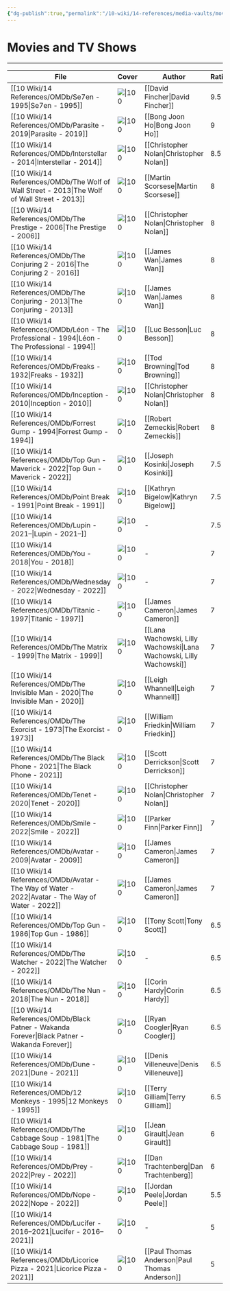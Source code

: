 ```yaml
---
{"dg-publish":true,"permalink":"/10-wiki/14-references/media-vaults/movies-and-tv-shows/","tags":["index"]}
---
```


# Movies and TV Shows
---
| File                                                                                                 | Cover                                                                                                                                                | Author                                                               | Rating |
| ---------------------------------------------------------------------------------------------------- | ---------------------------------------------------------------------------------------------------------------------------------------------------- | -------------------------------------------------------------------- | ------ |
| [[10 Wiki/14 References/OMDb/Se7en - 1995\|Se7en - 1995]]                                         | ![\|100](https://m.media-amazon.com/images/M/MV5BOTUwODM5MTctZjczMi00OTk4LTg3NWUtNmVhMTAzNTNjYjcyXkEyXkFqcGdeQXVyNjU0OTQ0OTY@._V1_SX300.jpg)         | [[David Fincher\|David Fincher]]                                     | 9.5    |
| [[10 Wiki/14 References/OMDb/Parasite - 2019\|Parasite - 2019]]                                   | ![\|100](https://m.media-amazon.com/images/M/MV5BYWZjMjk3ZTItODQ2ZC00NTY5LWE0ZDYtZTI3MjcwN2Q5NTVkXkEyXkFqcGdeQXVyODk4OTc3MTY@._V1_SX300.jpg)         | [[Bong Joon Ho\|Bong Joon Ho]]                                       | 9      |
| [[10 Wiki/14 References/OMDb/Interstellar - 2014\|Interstellar - 2014]]                           | ![\|100](https://m.media-amazon.com/images/M/MV5BZjdkOTU3MDktN2IxOS00OGEyLWFmMjktY2FiMmZkNWIyODZiXkEyXkFqcGdeQXVyMTMxODk2OTU@._V1_SX300.jpg)         | [[Christopher Nolan\|Christopher Nolan]]                             | 8.5    |
| [[10 Wiki/14 References/OMDb/The Wolf of Wall Street - 2013\|The Wolf of Wall Street - 2013]]     | ![\|100](https://m.media-amazon.com/images/M/MV5BMjIxMjgxNTk0MF5BMl5BanBnXkFtZTgwNjIyOTg2MDE@._V1_SX300.jpg)                                         | [[Martin Scorsese\|Martin Scorsese]]                                 | 8      |
| [[10 Wiki/14 References/OMDb/The Prestige - 2006\|The Prestige - 2006]]                           | ![\|100](https://m.media-amazon.com/images/M/MV5BMjA4NDI0MTIxNF5BMl5BanBnXkFtZTYwNTM0MzY2._V1_SX300.jpg)                                             | [[Christopher Nolan\|Christopher Nolan]]                             | 8      |
| [[10 Wiki/14 References/OMDb/The Conjuring 2 - 2016\|The Conjuring 2 - 2016]]                     | ![\|100](https://m.media-amazon.com/images/M/MV5BZjU5OWVlN2EtODNlYy00MjhhLWI0MDUtMTA3MmQ5MGMwYTZmXkEyXkFqcGdeQXVyNjE5MTM4MzY@._V1_SX300.jpg)         | [[James Wan\|James Wan]]                                             | 8      |
| [[10 Wiki/14 References/OMDb/The Conjuring - 2013\|The Conjuring - 2013]]                         | ![\|100](https://m.media-amazon.com/images/M/MV5BMTM3NjA1NDMyMV5BMl5BanBnXkFtZTcwMDQzNDMzOQ@@._V1_SX300.jpg)                                         | [[James Wan\|James Wan]]                                             | 8      |
| [[10 Wiki/14 References/OMDb/Léon - The Professional - 1994\|Léon - The Professional - 1994]]     | ![\|100](https://m.media-amazon.com/images/M/MV5BOTgyMWQ0ZWUtN2Q2MS00NmY0LWI3OWMtNjFkMzZlNDZjNTk0XkEyXkFqcGdeQXVyMjUzOTY1NTc@._V1_SX300.jpg)         | [[Luc Besson\|Luc Besson]]                                           | 8      |
| [[10 Wiki/14 References/OMDb/Freaks - 1932\|Freaks - 1932]]                                       | ![\|100](https://m.media-amazon.com/images/M/MV5BMjMyYjgyOTQtZDVlZS00NTQ0LWJiNDItNGRlZmM3Yzc0N2Y0XkEyXkFqcGdeQXVyNTA4NzY1MzY@._V1_SX300.jpg)         | [[Tod Browning\|Tod Browning]]                                       | 8      |
| [[10 Wiki/14 References/OMDb/Inception - 2010\|Inception - 2010]]                                 | ![\|100](https://m.media-amazon.com/images/M/MV5BMjAxMzY3NjcxNF5BMl5BanBnXkFtZTcwNTI5OTM0Mw@@._V1_SX300.jpg)                                         | [[Christopher Nolan\|Christopher Nolan]]                             | 8      |
| [[10 Wiki/14 References/OMDb/Forrest Gump - 1994\|Forrest Gump - 1994]]                           | ![\|100](https://m.media-amazon.com/images/M/MV5BNWIwODRlZTUtY2U3ZS00Yzg1LWJhNzYtMmZiYmEyNmU1NjMzXkEyXkFqcGdeQXVyMTQxNzMzNDI@._V1_SX300.jpg)         | [[Robert Zemeckis\|Robert Zemeckis]]                                 | 8      |
| [[10 Wiki/14 References/OMDb/Top Gun - Maverick - 2022\|Top Gun - Maverick - 2022]]               | ![\|100](\-)                                                                                                                                         | [[Joseph Kosinki\|Joseph Kosinki]]                                   | 7.5    |
| [[10 Wiki/14 References/OMDb/Point Break - 1991\|Point Break - 1991]]                             | ![\|100](https://m.media-amazon.com/images/M/MV5BNWVjZWFmYjItZGJlOC00YTllLWE4YjctMWY2ZTg5ZjE0MDIyXkEyXkFqcGdeQXVyNDk3NzU2MTQ@._V1_SX300.jpg)         | [[Kathryn Bigelow\|Kathryn Bigelow]]                                 | 7.5    |
| [[10 Wiki/14 References/OMDb/Lupin - 2021–\|Lupin - 2021–]]                                       | ![\|100](https://m.media-amazon.com/images/M/MV5BZjEyMmUyYmYtNTAwYi00OWUwLWJlNzEtMDM2N2QxNzIwMTdjXkEyXkFqcGdeQXVyMTkxNjUyNQ@@._V1_SX300.jpg)         | \-                                                                   | 7.5    |
| [[10 Wiki/14 References/OMDb/You - 2018\|You - 2018]]                                             | ![\|100](https://m.media-amazon.com/images/M/MV5BNzIxOWExODEtYjcwMy00MGY0LTk3ZmMtZTkwOTI5NzBhMGI3XkEyXkFqcGdeQXVyMTEyMjM2NDc2._V1_SX300.jpg)         | \-                                                                   | 7      |
| [[10 Wiki/14 References/OMDb/Wednesday - 2022\|Wednesday - 2022]]                                 | ![\|100](https://m.media-amazon.com/images/M/MV5BM2ZmMjEyZmYtOGM4YS00YTNhLWE3ZDMtNzQxM2RhNjBlODIyXkEyXkFqcGdeQXVyMTUzMTg2ODkz._V1_SX300.jpg)         | \-                                                                   | 7      |
| [[10 Wiki/14 References/OMDb/Titanic - 1997\|Titanic - 1997]]                                     | ![\|100](https://m.media-amazon.com/images/M/MV5BMDdmZGU3NDQtY2E5My00ZTliLWIzOTUtMTY4ZGI1YjdiNjk3XkEyXkFqcGdeQXVyNTA4NzY1MzY@._V1_SX300.jpg)         | [[James Cameron\|James Cameron]]                                     | 7      |
| [[10 Wiki/14 References/OMDb/The Matrix - 1999\|The Matrix - 1999]]                               | ![\|100](https://m.media-amazon.com/images/M/MV5BNzQzOTk3OTAtNDQ0Zi00ZTVkLWI0MTEtMDllZjNkYzNjNTc4L2ltYWdlXkEyXkFqcGdeQXVyNjU0OTQ0OTY@._V1_SX300.jpg) | [[Lana Wachowski, Lilly Wachowski\|Lana Wachowski, Lilly Wachowski]] | 7      |
| [[10 Wiki/14 References/OMDb/The Invisible Man - 2020\|The Invisible Man - 2020]]                 | ![\|100](https://m.media-amazon.com/images/M/MV5BZjFhM2I4ZDYtZWMwNC00NTYzLWE3MDgtNjgxYmM3ZWMxYmVmXkEyXkFqcGdeQXVyMTkxNjUyNQ@@._V1_SX300.jpg)         | [[Leigh Whannell\|Leigh Whannell]]                                   | 7      |
| [[10 Wiki/14 References/OMDb/The Exorcist - 1973\|The Exorcist - 1973]]                           | ![\|100](https://m.media-amazon.com/images/M/MV5BYWFlZGY2NDktY2ZjOS00ZWNkLTg0ZDAtZDY4MTM1ODU4ZjljXkEyXkFqcGdeQXVyMjUzOTY1NTc@._V1_SX300.jpg)         | [[William Friedkin\|William Friedkin]]                               | 7      |
| [[10 Wiki/14 References/OMDb/The Black Phone - 2021\|The Black Phone - 2021]]                     | ![\|100](https://m.media-amazon.com/images/M/MV5BMWQxOGJlNTUtYTc1YS00NDkyLWExZjItMTFiYWEzMjAzYTdjXkEyXkFqcGdeQXVyNjk1Njg5NTA@._V1_SX300.jpg)         | [[Scott Derrickson\|Scott Derrickson]]                               | 7      |
| [[10 Wiki/14 References/OMDb/Tenet - 2020\|Tenet - 2020]]                                         | ![\|100](https://m.media-amazon.com/images/M/MV5BYzg0NGM2NjAtNmIxOC00MDJmLTg5ZmYtYzM0MTE4NWE2NzlhXkEyXkFqcGdeQXVyMTA4NjE0NjEy._V1_SX300.jpg)         | [[Christopher Nolan\|Christopher Nolan]]                             | 7      |
| [[10 Wiki/14 References/OMDb/Smile - 2022\|Smile - 2022]]                                         | ![\|100](https://m.media-amazon.com/images/M/MV5BZjE2ZWIwMWEtNGFlMy00ZjYzLWEzOWEtYzQ0MDAwZDRhYzNjXkEyXkFqcGdeQXVyMTUzMTg2ODkz._V1_SX300.jpg)         | [[Parker Finn\|Parker Finn]]                                         | 7      |
| [[10 Wiki/14 References/OMDb/Avatar - 2009\|Avatar - 2009]]                                       | ![\|100](https://m.media-amazon.com/images/M/MV5BNjA3NGExZDktNDlhZC00NjYyLTgwNmUtZWUzMDYwMTZjZWUyXkEyXkFqcGdeQXVyMTU1MDM3NDk0._V1_SX300.jpg)         | [[James Cameron\|James Cameron]]                                     | 7      |
| [[10 Wiki/14 References/OMDb/Avatar - The Way of Water - 2022\|Avatar - The Way of Water - 2022]] | ![\|100](\-)                                                                                                                                         | [[James Cameron\|James Cameron]]                                     | 7      |
| [[10 Wiki/14 References/OMDb/Top Gun - 1986\|Top Gun - 1986]]                                     | ![\|100](https://m.media-amazon.com/images/M/MV5BZjQxYTA3ODItNzgxMy00N2Y2LWJlZGMtMTRlM2JkZjI1ZDhhXkEyXkFqcGdeQXVyNDk3NzU2MTQ@._V1_SX300.jpg)         | [[Tony Scott\|Tony Scott]]                                           | 6.5    |
| [[10 Wiki/14 References/OMDb/The Watcher - 2022\|The Watcher - 2022]]                             | ![\|100](https://m.media-amazon.com/images/M/MV5BMTY3OGQxNTItYWEwZS00ZTg0LWE1MjYtMTcxNTUzYzk0ZjdmXkEyXkFqcGdeQXVyMDM2NDM2MQ@@._V1_SX300.jpg)         | \-                                                                   | 6.5    |
| [[10 Wiki/14 References/OMDb/The Nun - 2018\|The Nun - 2018]]                                     | ![\|100](https://m.media-amazon.com/images/M/MV5BMjM3NzQ5NDcxOF5BMl5BanBnXkFtZTgwNzM4MTQ5NTM@._V1_SX300.jpg)                                         | [[Corin Hardy\|Corin Hardy]]                                         | 6.5    |
| [[10 Wiki/14 References/OMDb/Black Patner - Wakanda Forever\|Black Patner - Wakanda Forever]]     | ![\|100](\-)                                                                                                                                         | [[Ryan Coogler\|Ryan Coogler]]                                       | 6.5    |
| [[10 Wiki/14 References/OMDb/Dune - 2021\|Dune - 2021]]                                           | ![\|100](https://m.media-amazon.com/images/M/MV5BN2FjNmEyNWMtYzM0ZS00NjIyLTg5YzYtYThlMGVjNzE1OGViXkEyXkFqcGdeQXVyMTkxNjUyNQ@@._V1_SX300.jpg)         | [[Denis Villeneuve\|Denis Villeneuve]]                               | 6.5    |
| [[10 Wiki/14 References/OMDb/12 Monkeys - 1995\|12 Monkeys - 1995]]                               | ![\|100](https://m.media-amazon.com/images/M/MV5BN2Y2OWU4MWMtNmIyMy00YzMyLWI0Y2ItMTcyZDc3MTdmZDU4XkEyXkFqcGdeQXVyMTQxNzMzNDI@._V1_SX300.jpg)         | [[Terry Gilliam\|Terry Gilliam]]                                     | 6.5    |
| [[10 Wiki/14 References/OMDb/The Cabbage Soup - 1981\|The Cabbage Soup - 1981]]                   | ![\|100](https://m.media-amazon.com/images/M/MV5BNDFjMjgxYTQtYjYwYS00MmE2LTg2YWEtMWM3NWE2OTA0NGIyXkEyXkFqcGdeQXVyNjMxNDE2ODU@._V1_SX300.jpg)         | [[Jean Girault\|Jean Girault]]                                       | 6      |
| [[10 Wiki/14 References/OMDb/Prey - 2022\|Prey - 2022]]                                           | ![\|100](https://m.media-amazon.com/images/M/MV5BMDBlMDYxMDktOTUxMS00MjcxLWE2YjQtNjNhMjNmN2Y3ZDA1XkEyXkFqcGdeQXVyMTM1MTE1NDMx._V1_SX300.jpg)         | [[Dan Trachtenberg\|Dan Trachtenberg]]                               | 6      |
| [[10 Wiki/14 References/OMDb/Nope - 2022\|Nope - 2022]]                                           | ![\|100](https://m.media-amazon.com/images/M/MV5BMGIyNTI3NWItNTJkOS00MGYyLWE4NjgtZDhjMWQ4Y2JkZTU5XkEyXkFqcGdeQXVyNjY1MTg4Mzc@._V1_SX300.jpg)         | [[Jordan Peele\|Jordan Peele]]                                       | 5.5    |
| [[10 Wiki/14 References/OMDb/Lucifer - 2016–2021\|Lucifer - 2016–2021]]                           | ![\|100](https://m.media-amazon.com/images/M/MV5BNDJjMzc4NGYtZmFmNS00YWY3LThjMzQtYzJlNGFkZGRiOWI1XkEyXkFqcGdeQXVyMTkxNjUyNQ@@._V1_SX300.jpg)         | \-                                                                   | 5      |
| [[10 Wiki/14 References/OMDb/Licorice Pizza - 2021\|Licorice Pizza - 2021]]                       | ![\|100](https://m.media-amazon.com/images/M/MV5BYjkwMzIxYzMtOTVkMS00NDQxLThkMjItNzgxN2RiNjdlNTliXkEyXkFqcGdeQXVyODE5NzE3OTE@._V1_SX300.jpg)         | [[Paul Thomas Anderson\|Paul Thomas Anderson]]                       | 5      |
